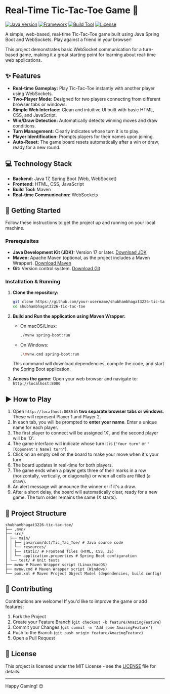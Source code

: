 # Real-Time Tic-Tac-Toe Game  🎲

[![Java Version](https://img.shields.io/badge/Java-17-blue.svg)](https://openjdk.java.net/projects/jdk/17/)
[![Framework](https://img.shields.io/badge/Framework-Spring%20Boot-brightgreen.svg)](https://spring.io/projects/spring-boot)
[![Build Tool](https://img.shields.io/badge/Build-Maven-red.svg)](https://maven.apache.org/)
[![License](https://img.shields.io/badge/License-MIT-yellow.svg)](LICENSE) <!-- Add a LICENSE file (e.g., MIT) -->

A simple, web-based, real-time Tic-Tac-Toe game built using Java Spring Boot and WebSockets. Play against a friend in your browser!

This project demonstrates basic WebSocket communication for a turn-based game, making it a great starting point for learning about real-time web applications.


## ✨ Features

*   **Real-time Gameplay:** Play Tic-Tac-Toe instantly with another player using WebSockets.
*   **Two-Player Mode:** Designed for two players connecting from different browser tabs or windows.
*   **Simple Web Interface:** Clean and intuitive UI built with basic HTML, CSS, and JavaScript.
*   **Win/Draw Detection:** Automatically detects winning moves and draw conditions.
*   **Turn Management:** Clearly indicates whose turn it is to play.
*   **Player Identification:** Prompts players for their names upon joining.
*   **Auto-Reset:** The game board resets automatically after a win or draw, ready for a new round.

## 💻 Technology Stack

*   **Backend:** Java 17, Spring Boot (Web, WebSocket)
*   **Frontend:** HTML, CSS, JavaScript
*   **Build Tool:** Maven
*   **Real-time Communication:** WebSockets

## 🚀 Getting Started

Follow these instructions to get the project up and running on your local machine.

### Prerequisites

*   **Java Development Kit (JDK):** Version 17 or later. [Download JDK](https://adoptium.net/)
*   **Maven:** Apache Maven (optional, as the project includes a Maven Wrapper). [Download Maven](https://maven.apache.org/download.cgi)
*   **Git:** Version control system. [Download Git](https://git-scm.com/downloads)

### Installation & Running

1.  **Clone the repository:**
    ```bash
    git clone https://github.com/your-username/shubhambhagat3226-tic-tac-toe.git
    cd shubhambhagat3226-tic-tac-toe
    ```

2.  **Build and Run the application using Maven Wrapper:**

    *   On macOS/Linux:
        ```bash
        ./mvnw spring-boot:run
        ```
    *   On Windows:
        ```bash
        .\mvnw.cmd spring-boot:run
        ```
    This command will download dependencies, compile the code, and start the Spring Boot application.

3.  **Access the game:**
    Open your web browser and navigate to:
    `http://localhost:8080`

## ▶️ How to Play

1.  Open `http://localhost:8080` in **two separate browser tabs or windows**. These will represent Player 1 and Player 2.
2.  In each tab, you will be prompted to **enter your name**. Enter a unique name for each player.
3.  The first player to connect will be assigned 'X', and the second player will be 'O'.
4.  The game interface will indicate whose turn it is (`"Your turn"` or `"[Opponent's Name] turn"`).
5.  Click on an empty cell on the board to make your move when it's your turn.
6.  The board updates in real-time for both players.
7.  The game ends when a player gets three of their marks in a row (horizontally, vertically, or diagonally) or when all cells are filled (a draw).
8.  An alert message will announce the winner or if it's a draw.
9.  After a short delay, the board will automatically clear, ready for a new game. The turn order remains the same (X starts).

## 📁 Project Structure
```
shubhambhagat3226-tic-tac-toe/
├── .mvn/ 
├── src/
│ ├── main/
│ │ ├── java/com/dct/Tic_Tac_Toe/ # Java source code
│ │ └── resources/
│ │ ├── static/ # Frontend files (HTML, CSS, JS)
│ │ └── application.properties # Spring Boot configuration
│ └── test/ # Unit tests
├── mvnw # Maven Wrapper script (Linux/macOS)
├── mvnw.cmd # Maven Wrapper script (Windows)
└── pom.xml # Maven Project Object Model (dependencies, build config)
```

## 🤝 Contributing

Contributions are welcome! If you'd like to improve the game or add features:

1.  Fork the Project
2.  Create your Feature Branch (`git checkout -b feature/AmazingFeature`)
3.  Commit your Changes (`git commit -m 'Add some AmazingFeature'`)
4.  Push to the Branch (`git push origin feature/AmazingFeature`)
5.  Open a Pull Request

## 📄 License

This project is licensed under the MIT License - see the [LICENSE](LICENSE) file for details.

---

Happy Gaming! 😊
